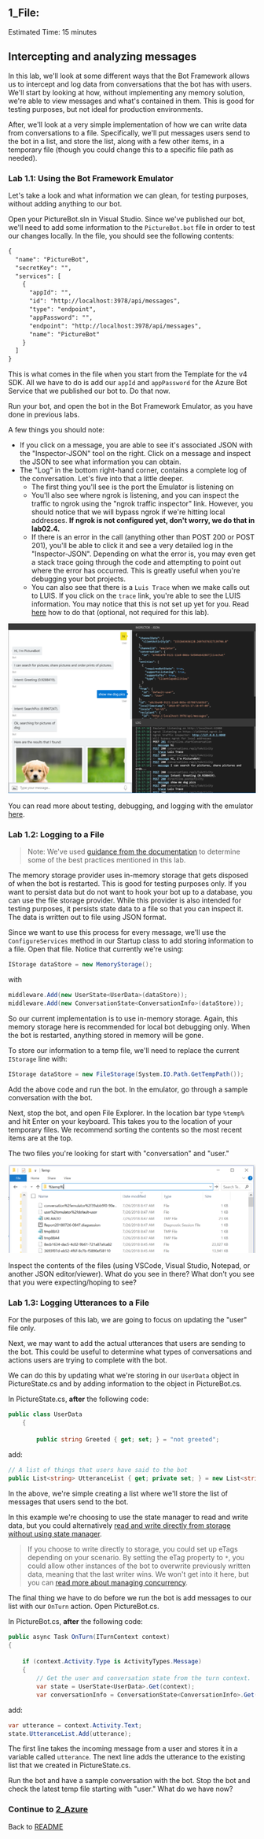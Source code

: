 ## 1_File:
Estimated Time: 15 minutes

## Intercepting and analyzing messages

In this lab, we'll look at some different ways that the Bot Framework allows us to intercept and log data from conversations that the bot has with users. We'll start by looking at how, without implementing any memory solution, we're able to view messages and what's contained in them. This is good for testing purposes, but not ideal for production environments. 

After, we'll look at a very simple implementation of how we can write data from conversations to a file. Specifically, we'll put messages users send to the bot in a list, and store the list, along with a few other items, in a temporary file (though you could change this to a specific file path as needed).

### Lab 1.1: Using the Bot Framework Emulator  

Let's take a look and what information we can glean, for testing purposes, without adding anything to our bot.  

Open your PictureBot.sln in Visual Studio. Since we've published our bot, we'll need to add some information to the `PictureBot.bot` file in order to test our changes locally. In the file, you should see the following contents:

```html
{
  "name": "PictureBot",
  "secretKey": "",
  "services": [
    {
      "appId": "",
      "id": "http://localhost:3978/api/messages",
      "type": "endpoint",
      "appPassword": "",
      "endpoint": "http://localhost:3978/api/messages",
      "name": "PictureBot"
    }
  ]
}
```
This is what comes in the file when you start from the Template for the v4 SDK. All we have to do is add our `appId` and `appPassword` for the Azure Bot Service that we published our bot to. Do that now.  

Run your bot, and open the bot in the Bot Framework Emulator, as you have done in previous labs.  

A few things you should note:  
- If you click on a message, you are able to see it's associated JSON with the "Inspector-JSON" tool on the right. Click on a message and inspect the JSON to see what information you can obtain.  
- The "Log" in the bottom right-hand corner, contains a complete log of the conversation. Let's five into that a little deeper.
    - The first thing you'll see is the port the Emulator is listening on
    - You'll also see where ngrok is listening, and you can inspect the traffic to ngrok using the "ngrok traffic inspector" link. However, you should notice that we will bypass ngrok if we're hitting local addresses. **If ngrok is not configured yet, don't worry, we do that in lab02.4.**
    - If there is an error in the call (anything other than POST 200 or POST 201), you'll be able to click it and see a very detailed log in the "Inspector-JSON". Depending on what the error is, you may even get a stack trace going through the code and attempting to point out where the error has occurred. This is greatly useful when you're debugging your bot projects.
    - You can also see that there is a `Luis Trace` when we make calls out to LUIS. If you click on the `trace` link, you're able to see the LUIS information. You may notice that this is not set up yet for you. Read [here](https://docs.microsoft.com/en-us/azure/bot-service/bot-service-debug-emulator?view=azure-bot-service-3.0#add-language-services) how to do that (optional, not required for this lab).  

![Emulator](./resources/assets/emulator.png)  

You can read more about testing, debugging, and logging with the emulator [here](https://docs.microsoft.com/en-us/azure/bot-service/bot-service-debug-emulator?view=azure-bot-service-4.0).  


### Lab 1.2: Logging to a File  

> Note: We've used [guidance from the documentation](https://docs.microsoft.com/en-us/azure/bot-service/bot-builder-howto-v4-state?view=azure-bot-service-4.0&tabs=csharp#file-storage) to determine some of the best practices mentioned in this lab.  

The memory storage provider uses in-memory storage that gets disposed of when the bot is restarted. This is good for testing purposes only. If you want to persist data but do not want to hook your bot up to a database, you can use the file storage provider. While this provider is also intended for testing purposes, it persists state data to a file so that you can inspect it. The data is written out to file using JSON format.  

Since we want to use this process for every message, we'll use the `ConfigureServices` method in our Startup class to add storing information to a file. Open that file. Notice that currently we're using:  
```csharp
IStorage dataStore = new MemoryStorage();
```
with 
```csharp
middleware.Add(new UserState<UserData>(dataStore));
middleware.Add(new ConversationState<ConversationInfo>(dataStore));
```
So our current implementation is to use in-memory storage. Again, this memory storage here is recommended for local bot debugging only. When the bot is restarted, anything stored in memory will be gone.  

To store our information to a temp file, we'll need to replace the current `IStorage` line with:
```csharp
IStorage dataStore = new FileStorage(System.IO.Path.GetTempPath());
```
Add the above code and run the bot. In the emulator, go through a sample conversation with the bot.  

Next, stop the bot, and open File Explorer. In the location bar type `%temp%` and hit Enter on your keyboard. This takes you to the location of your temporary files. We recommend sorting the contents so the most recent items are at the top.  

The two files you're looking for start with "conversation" and "user."  

![File Explorer view](./resources/assets/fileexplorer.png)

Inspect the contents of the files (using VSCode, Visual Studio, Notepad, or another JSON editor/viewer). What do you see in there? What don't you see that you were expecting/hoping to see?  

### Lab 1.3: Logging Utterances to a File

For the purposes of this lab, we are going to focus on updating the "user" file only.  

Next, we may want to add the actual utterances that users are sending to the bot. This could be useful to determine what types of conversations and actions users are trying to complete with the bot.  

We can do this by updating what we're storing in our `UserData` object in PictureState.cs and by adding information to the object in PictureBot.cs.  

In PictureState.cs, **after** the following code:
```csharp
public class UserData
    {

        public string Greeted { get; set; } = "not greeted";
```
add:
```csharp
// A list of things that users have said to the bot
public List<string> UtteranceList { get; private set; } = new List<string>();

```
In the above, we're simple creating a list where we'll store the list of messages that users send to the bot.  

In this example we're choosing to use the state manager to read and write data, but you could alternatively [read and write directly from storage without using state manager](https://docs.microsoft.com/en-us/azure/bot-service/bot-builder-howto-v4-storage?view=azure-bot-service-4.0&tabs=csharpechorproperty%2Ccsetagoverwrite%2Ccsetag).  


> If you choose to write directly to storage, you could set up eTags depending on your scenario. By setting the eTag property to `*`, you could allow other instances of the bot to overwrite previously written data, meaning that the last writer wins. We won't get into it here, but you can [read more about managing concurrency](https://docs.microsoft.com/en-us/azure/bot-service/bot-builder-howto-v4-storage?view=azure-bot-service-4.0&tabs=csharpechorproperty%2Ccsetagoverwrite%2Ccsetag#manage-concurrency-using-etags).  

The final thing we have to do before we run the bot is add messages to our list with our `OnTurn` action. Open PictureBot.cs.  

In PictureBot.cs, **after** the following code:
```csharp
public async Task OnTurn(ITurnContext context)
{

    if (context.Activity.Type is ActivityTypes.Message)
    {
        // Get the user and conversation state from the turn context.
        var state = UserState<UserData>.Get(context);
        var conversationInfo = ConversationState<ConversationInfo>.Get(context);
```
add:  
```csharp
var utterance = context.Activity.Text;
state.UtteranceList.Add(utterance);
```
The first line takes the incoming message from a user and stores it in a variable called `utterance`. The next line adds the utterance to the existing list that we created in PictureState.cs.  

Run the bot and have a sample conversation with the bot. Stop the bot and check the latest temp file starting with "user." What do we have now?  


### Continue to [2_Azure](./2_Azure.md)
Back to [README](./0_README.md)
